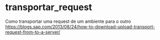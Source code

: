 # transportar_request
Como transportar uma request de um ambiente para o outro
https://blogs.sap.com/2013/08/24/how-to-download-upload-transport-request-from-to-a-server/
